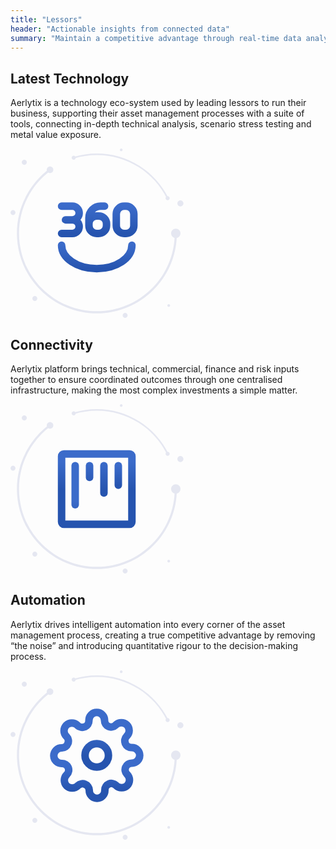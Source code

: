 ```yaml
---
title: "Lessors"
header: "Actionable insights from connected data"
summary: "Maintain a competitive advantage through real-time data analytics and connected asset condition."
---
```


<!-- Start marketing section -->
<article class="section__product section__spacing-3">
  <div class="container">
  <div class="row gx-lg-5 featurette">
    <div class="col-md-7">
      <h2 class="h1">Latest Technology</h2>
      <p class="display-7">Aerlytix is a technology eco-system used by leading lessors to run their business, supporting their asset management processes with a suite of tools, connecting in-depth technical analysis, scenario stress testing and metal value exposure.</p>
    </div>
    <div class="card col-md-5">
      <svg width="277" height="272" viewBox="0 0 277 272" fill="none" xmlns="http://www.w3.org/2000/svg">
<path fill-rule="evenodd" clip-rule="evenodd" d="M26.13 22.071C26.13 19.8221 24.3106 18 22.065 18C19.8211 18 18 19.8221 18 22.071C18 24.32 19.8211 26.142 22.065 26.142C24.3106 26.142 26.13 24.32 26.13 22.071Z" fill="#E5E7F1"/>
<path fill-rule="evenodd" clip-rule="evenodd" d="M7.95607 102.496C7.95607 100.296 6.17423 98.5122 3.97804 98.5122C1.78185 98.5122 0 100.296 0 102.496C0 104.696 1.78185 106.48 3.97804 106.48C6.17423 106.48 7.95607 104.696 7.95607 102.496Z" fill="#E5E7F1"/>
<path fill-rule="evenodd" clip-rule="evenodd" d="M187.394 267.033C187.394 264.832 185.612 263.049 183.416 263.049C181.22 263.049 179.438 264.832 179.438 267.033C179.438 269.232 181.22 271.015 183.416 271.015C185.612 271.015 187.394 269.232 187.394 267.033Z" fill="#E5E7F1"/>
<path fill-rule="evenodd" clip-rule="evenodd" d="M138.225 263.784C104.048 263.784 71.9183 250.456 47.7517 226.253C23.5868 202.051 10.2783 169.874 10.2783 135.648C10.2783 114.981 15.039 95.2519 24.4325 77.0085C33.3912 59.6053 46.4558 44.2367 62.2145 32.5638C62.9715 32.0022 64.0423 32.1625 64.6033 32.9217C65.1626 33.6813 65.004 34.7523 64.2452 35.3141C48.906 46.6768 36.1893 61.6365 27.4676 78.576C18.3282 96.3299 13.6937 115.532 13.6937 135.648C13.6937 168.96 26.6474 200.278 50.1678 223.835C73.6882 247.39 104.962 260.363 138.225 260.363C171.489 260.363 202.76 247.39 226.281 223.835C249.803 200.278 262.755 168.96 262.755 135.648C262.755 134.703 263.52 133.937 264.463 133.937C265.406 133.937 266.172 134.703 266.172 135.648C266.172 169.874 252.862 202.051 228.697 226.253C204.53 250.456 172.401 263.784 138.225 263.784Z" fill="#E5E7F1"/>
<path fill-rule="evenodd" clip-rule="evenodd" d="M271.935 135.648C271.935 131.515 268.59 128.165 264.463 128.165C260.337 128.165 256.992 131.515 256.992 135.648C256.992 139.78 260.337 143.131 264.463 143.131C268.59 143.131 271.935 139.78 271.935 135.648Z" fill="#E5E7F1"/>
<path fill-rule="evenodd" clip-rule="evenodd" d="M68.5131 33.9386C68.5131 31.0165 66.1464 28.6475 63.229 28.6475C60.3115 28.6475 57.9465 31.0165 57.9465 33.9386C57.9465 36.8607 60.3115 39.2297 63.229 39.2297C66.1464 39.2297 68.5131 36.8607 68.5131 33.9386Z" fill="#E5E7F1"/>
<path fill-rule="evenodd" clip-rule="evenodd" d="M42.893 239.952C42.893 237.77 41.1265 236 38.9473 236C36.7665 236 35 237.77 35 239.952C35 242.136 36.7665 243.905 38.9473 243.905C41.1265 243.905 42.893 242.136 42.893 239.952Z" fill="#E5E7F1"/>
<path fill-rule="evenodd" clip-rule="evenodd" d="M251.405 80.8065C250.955 80.8065 250.524 80.5574 250.311 80.1269C240.118 59.5273 224.459 42.1241 205.03 29.7992C185.068 17.1365 161.967 10.4435 138.225 10.4435C125.701 10.4435 113.34 12.292 101.483 15.9373C100.839 16.1337 100.157 15.7728 99.9587 15.128C99.7609 14.4827 100.124 13.7993 100.767 13.6012C112.856 9.88472 125.459 8 138.225 8C162.431 8 185.984 14.8241 206.336 27.7348C226.142 40.2995 242.106 58.0411 252.497 79.042C252.797 79.6465 252.55 80.3796 251.946 80.6793C251.772 80.7657 251.586 80.8065 251.405 80.8065Z" fill="#E5E7F1"/>
<path fill-rule="evenodd" clip-rule="evenodd" d="M104.384 14.7694C104.384 12.9679 102.924 11.5073 101.125 11.5073C99.3263 11.5073 97.8684 12.9679 97.8684 14.7694C97.8684 16.571 99.3263 18.0314 101.125 18.0314C102.924 18.0314 104.384 16.571 104.384 14.7694Z" fill="#E5E7F1"/>
<path fill-rule="evenodd" clip-rule="evenodd" d="M254.661 79.5842C254.661 77.7826 253.203 76.3223 251.404 76.3223C249.605 76.3223 248.147 77.7826 248.147 79.5842C248.147 81.3857 249.605 82.8461 251.404 82.8461C253.203 82.8461 254.661 81.3857 254.661 79.5842Z" fill="#E5E7F1"/>
<path fill-rule="evenodd" clip-rule="evenodd" d="M276.661 87.8386C276.661 85.1661 274.499 83 271.831 83C269.162 83 267 85.1661 267 87.8386C267 90.5111 269.162 92.6763 271.831 92.6763C274.499 92.6763 276.661 90.5111 276.661 87.8386Z" fill="#E5E7F1"/>
<path fill-rule="evenodd" clip-rule="evenodd" d="M255.329 251.167C255.329 249.97 254.361 249 253.164 249C251.969 249 251 249.97 251 251.167C251 252.364 251.969 253.336 253.164 253.336C254.361 253.336 255.329 252.364 255.329 251.167Z" fill="#E5E7F1"/>
<path fill-rule="evenodd" clip-rule="evenodd" d="M179.329 2.16699C179.329 0.969938 178.361 0 177.164 0C175.969 0 175 0.969938 175 2.16699C175 3.36405 175.969 4.33568 177.164 4.33568C178.361 4.33568 179.329 3.36405 179.329 2.16699Z" fill="#E5E7F1"/>
<path d="M88 114.125H98.9375M98.9375 114.125C104.978 114.125 109.875 119.022 109.875 125.062C109.875 131.103 104.978 136 98.9375 136H81.75M98.9375 114.125C104.978 114.125 109.875 109.228 109.875 103.188C109.875 97.1469 104.978 92.25 98.9375 92.25H81.75" stroke="url(#paint0_linear_372_2437)" stroke-width="12" stroke-linecap="round" stroke-linejoin="round"/>
<path d="M194.25 154.75C194.25 175.461 169.066 192.25 138 192.25C106.934 192.25 81.75 175.461 81.75 154.75" stroke="url(#paint1_linear_372_2437)" stroke-width="12" stroke-linecap="round" stroke-linejoin="round"/>
<path d="M150.5 92.25H144.25C133.894 92.25 125.5 100.645 125.5 111V123.5M125.5 123.5C125.5 130.404 131.096 136 138 136H141.125C148.029 136 153.625 130.404 153.625 123.5V120.375C153.625 113.471 148.029 107.875 141.125 107.875H138C131.096 107.875 125.5 113.471 125.5 120.375V123.5Z" stroke="url(#paint2_linear_372_2437)" stroke-width="12" stroke-linecap="round" stroke-linejoin="round"/>
<path d="M169.25 114.125V104.75C169.25 97.8464 174.846 92.25 181.75 92.25H184.875C191.779 92.25 197.375 97.8464 197.375 104.75V114.125V123.5C197.375 130.404 191.779 136 184.875 136H181.75C174.846 136 169.25 130.404 169.25 123.5V114.125Z" stroke="url(#paint3_linear_372_2437)" stroke-width="12" stroke-linecap="round" stroke-linejoin="round"/>
<defs>
<linearGradient id="paint0_linear_372_2437" x1="95.8125" y1="92.25" x2="95.8125" y2="136" gradientUnits="userSpaceOnUse">
<stop stop-color="#3B6BCA"/>
<stop offset="1" stop-color="#2654AF"/>
</linearGradient>
<linearGradient id="paint1_linear_372_2437" x1="138" y1="154.75" x2="138" y2="192.25" gradientUnits="userSpaceOnUse">
<stop stop-color="#3B6BCA"/>
<stop offset="1" stop-color="#2654AF"/>
</linearGradient>
<linearGradient id="paint2_linear_372_2437" x1="139.562" y1="92.25" x2="139.562" y2="136" gradientUnits="userSpaceOnUse">
<stop stop-color="#3B6BCA"/>
<stop offset="1" stop-color="#2654AF"/>
</linearGradient>
<linearGradient id="paint3_linear_372_2437" x1="183.312" y1="92.25" x2="183.312" y2="136" gradientUnits="userSpaceOnUse">
<stop stop-color="#3B6BCA"/>
<stop offset="1" stop-color="#2654AF"/>
</linearGradient>
</defs>
</svg>
    </div>
  </div>
  </div>
</article>

<article class="section__product section__spacing-3">
  <div class="container">
  <div class="row gx-lg-5 featurette">
    <div class="col-md-7 order-md-2">
      <h2 class="h1">Connectivity</h2>
      <p class="display-7">Aerlytix platform brings technical, commercial, finance and risk inputs together to ensure coordinated outcomes through one centralised infrastructure, making the most complex investments a simple matter.</p>
    </div>
    <div class="card col-md-5 order-md-1">
    <svg width="277" height="272" viewBox="0 0 277 272" fill="none" xmlns="http://www.w3.org/2000/svg">
<path fill-rule="evenodd" clip-rule="evenodd" d="M26.13 22.071C26.13 19.8221 24.3106 18 22.065 18C19.8211 18 18 19.8221 18 22.071C18 24.32 19.8211 26.142 22.065 26.142C24.3106 26.142 26.13 24.32 26.13 22.071Z" fill="#E5E7F1"/>
<path fill-rule="evenodd" clip-rule="evenodd" d="M7.95607 102.496C7.95607 100.296 6.17423 98.5122 3.97804 98.5122C1.78185 98.5122 0 100.296 0 102.496C0 104.696 1.78185 106.48 3.97804 106.48C6.17423 106.48 7.95607 104.696 7.95607 102.496Z" fill="#E5E7F1"/>
<path fill-rule="evenodd" clip-rule="evenodd" d="M187.394 267.033C187.394 264.832 185.612 263.049 183.416 263.049C181.22 263.049 179.438 264.832 179.438 267.033C179.438 269.232 181.22 271.015 183.416 271.015C185.612 271.015 187.394 269.232 187.394 267.033Z" fill="#E5E7F1"/>
<path fill-rule="evenodd" clip-rule="evenodd" d="M138.225 263.784C104.048 263.784 71.9183 250.456 47.7517 226.253C23.5868 202.051 10.2783 169.874 10.2783 135.648C10.2783 114.981 15.039 95.2519 24.4325 77.0085C33.3912 59.6053 46.4558 44.2367 62.2145 32.5638C62.9715 32.0022 64.0423 32.1625 64.6033 32.9217C65.1626 33.6813 65.004 34.7523 64.2452 35.3141C48.906 46.6768 36.1893 61.6365 27.4676 78.576C18.3282 96.3299 13.6937 115.532 13.6937 135.648C13.6937 168.96 26.6474 200.278 50.1678 223.835C73.6882 247.39 104.962 260.363 138.225 260.363C171.489 260.363 202.76 247.39 226.281 223.835C249.803 200.278 262.755 168.96 262.755 135.648C262.755 134.703 263.52 133.937 264.463 133.937C265.406 133.937 266.172 134.703 266.172 135.648C266.172 169.874 252.862 202.051 228.697 226.253C204.53 250.456 172.401 263.784 138.225 263.784Z" fill="#E5E7F1"/>
<path fill-rule="evenodd" clip-rule="evenodd" d="M271.935 135.648C271.935 131.515 268.59 128.165 264.463 128.165C260.337 128.165 256.992 131.515 256.992 135.648C256.992 139.78 260.337 143.131 264.463 143.131C268.59 143.131 271.935 139.78 271.935 135.648Z" fill="#E5E7F1"/>
<path fill-rule="evenodd" clip-rule="evenodd" d="M68.5131 33.9386C68.5131 31.0165 66.1464 28.6475 63.229 28.6475C60.3115 28.6475 57.9465 31.0165 57.9465 33.9386C57.9465 36.8607 60.3115 39.2297 63.229 39.2297C66.1464 39.2297 68.5131 36.8607 68.5131 33.9386Z" fill="#E5E7F1"/>
<path fill-rule="evenodd" clip-rule="evenodd" d="M42.893 239.952C42.893 237.77 41.1265 236 38.9473 236C36.7665 236 35 237.77 35 239.952C35 242.136 36.7665 243.905 38.9473 243.905C41.1265 243.905 42.893 242.136 42.893 239.952Z" fill="#E5E7F1"/>
<path fill-rule="evenodd" clip-rule="evenodd" d="M251.405 80.8065C250.955 80.8065 250.524 80.5574 250.311 80.1269C240.118 59.5273 224.459 42.1241 205.03 29.7992C185.068 17.1365 161.967 10.4435 138.225 10.4435C125.701 10.4435 113.34 12.292 101.483 15.9373C100.839 16.1337 100.157 15.7728 99.9587 15.128C99.7609 14.4827 100.124 13.7993 100.767 13.6012C112.856 9.88472 125.459 8 138.225 8C162.431 8 185.984 14.8241 206.336 27.7348C226.142 40.2995 242.106 58.0411 252.497 79.042C252.797 79.6465 252.55 80.3796 251.946 80.6793C251.772 80.7657 251.586 80.8065 251.405 80.8065Z" fill="#E5E7F1"/>
<path fill-rule="evenodd" clip-rule="evenodd" d="M104.384 14.7694C104.384 12.9679 102.924 11.5073 101.125 11.5073C99.3263 11.5073 97.8684 12.9679 97.8684 14.7694C97.8684 16.571 99.3263 18.0314 101.125 18.0314C102.924 18.0314 104.384 16.571 104.384 14.7694Z" fill="#E5E7F1"/>
<path fill-rule="evenodd" clip-rule="evenodd" d="M254.661 79.5842C254.661 77.7826 253.203 76.3223 251.404 76.3223C249.605 76.3223 248.147 77.7826 248.147 79.5842C248.147 81.3857 249.605 82.8461 251.404 82.8461C253.203 82.8461 254.661 81.3857 254.661 79.5842Z" fill="#E5E7F1"/>
<path fill-rule="evenodd" clip-rule="evenodd" d="M276.661 87.8386C276.661 85.1661 274.499 83 271.831 83C269.162 83 267 85.1661 267 87.8386C267 90.5111 269.162 92.6763 271.831 92.6763C274.499 92.6763 276.661 90.5111 276.661 87.8386Z" fill="#E5E7F1"/>
<path fill-rule="evenodd" clip-rule="evenodd" d="M255.329 251.167C255.329 249.97 254.361 249 253.164 249C251.969 249 251 249.97 251 251.167C251 252.364 251.969 253.336 253.164 253.336C254.361 253.336 255.329 252.364 255.329 251.167Z" fill="#E5E7F1"/>
<path fill-rule="evenodd" clip-rule="evenodd" d="M179.329 2.16699C179.329 0.969938 178.361 0 177.164 0C175.969 0 175 0.969938 175 2.16699C175 3.36405 175.969 4.33568 177.164 4.33568C178.361 4.33568 179.329 3.36405 179.329 2.16699Z" fill="#E5E7F1"/>
<path d="M81.75 83.5V188.5C81.75 190.571 83.4289 192.25 85.5 192.25H190.5C192.571 192.25 194.25 190.571 194.25 188.5V83.5C194.25 81.4289 192.571 79.75 190.5 79.75H85.5C83.4289 79.75 81.75 81.4289 81.75 83.5Z" stroke="url(#paint0_linear_372_2437)" stroke-width="12" stroke-linecap="round" stroke-linejoin="round"/>
<path d="M103.5 98.5V161" stroke="url(#paint1_linear_372_2437)" stroke-width="12" stroke-linecap="round" stroke-linejoin="round"/>
<path d="M126.5 98.5V117.25" stroke="url(#paint2_linear_372_2437)" stroke-width="12" stroke-linecap="round" stroke-linejoin="round"/>
<path d="M149.5 98.5V142.25" stroke="url(#paint3_linear_372_2437)" stroke-width="12" stroke-linecap="round" stroke-linejoin="round"/>
<path d="M172.5 98.5V129.75" stroke="url(#paint4_linear_372_2437)" stroke-width="12" stroke-linecap="round" stroke-linejoin="round"/>
<defs>
<linearGradient id="paint0_linear_372_2437" x1="138" y1="79.75" x2="138" y2="192.25" gradientUnits="userSpaceOnUse">
<stop stop-color="#3B6BCA"/>
<stop offset="1" stop-color="#2654AF"/>
</linearGradient>
<linearGradient id="paint1_linear_372_2437" x1="104" y1="98.5" x2="104" y2="161" gradientUnits="userSpaceOnUse">
<stop stop-color="#3B6BCA"/>
<stop offset="1" stop-color="#2654AF"/>
</linearGradient>
<linearGradient id="paint2_linear_372_2437" x1="127" y1="98.5" x2="127" y2="117.25" gradientUnits="userSpaceOnUse">
<stop stop-color="#3B6BCA"/>
<stop offset="1" stop-color="#2654AF"/>
</linearGradient>
<linearGradient id="paint3_linear_372_2437" x1="150" y1="98.5" x2="150" y2="142.25" gradientUnits="userSpaceOnUse">
<stop stop-color="#3B6BCA"/>
<stop offset="1" stop-color="#2654AF"/>
</linearGradient>
<linearGradient id="paint4_linear_372_2437" x1="173" y1="98.5" x2="173" y2="129.75" gradientUnits="userSpaceOnUse">
<stop stop-color="#3B6BCA"/>
<stop offset="1" stop-color="#2654AF"/>
</linearGradient>
</defs>
</svg>
    </div>
  </div>
  </div>
</article>

<article class="section__product section__spacing-3">
<div class="container">
  <div class="row gx-lg-5 featurette">
    <div class="col-md-7">
      <h2 class="h1">Automation</h2>
      <p class="display-7">Aerlytix drives intelligent automation into every corner of the asset management process, creating a true competitive advantage by removing “the noise” and introducing quantitative rigour to the decision-making process.</p>
    </div>
    <div class="card col-md-5">
    <svg width="277" height="272" viewBox="0 0 277 272" fill="none" xmlns="http://www.w3.org/2000/svg">
<path fill-rule="evenodd" clip-rule="evenodd" d="M26.13 22.071C26.13 19.8221 24.3106 18 22.065 18C19.8211 18 18 19.8221 18 22.071C18 24.32 19.8211 26.142 22.065 26.142C24.3106 26.142 26.13 24.32 26.13 22.071Z" fill="#E5E7F1"/>
<path fill-rule="evenodd" clip-rule="evenodd" d="M7.95607 102.496C7.95607 100.296 6.17423 98.5122 3.97804 98.5122C1.78185 98.5122 0 100.296 0 102.496C0 104.696 1.78185 106.48 3.97804 106.48C6.17423 106.48 7.95607 104.696 7.95607 102.496Z" fill="#E5E7F1"/>
<path fill-rule="evenodd" clip-rule="evenodd" d="M187.394 267.033C187.394 264.832 185.612 263.049 183.416 263.049C181.22 263.049 179.438 264.832 179.438 267.033C179.438 269.232 181.22 271.015 183.416 271.015C185.612 271.015 187.394 269.232 187.394 267.033Z" fill="#E5E7F1"/>
<path fill-rule="evenodd" clip-rule="evenodd" d="M138.225 263.784C104.048 263.784 71.9183 250.456 47.7517 226.253C23.5868 202.051 10.2783 169.874 10.2783 135.648C10.2783 114.981 15.039 95.2519 24.4325 77.0085C33.3912 59.6053 46.4558 44.2367 62.2145 32.5638C62.9715 32.0022 64.0423 32.1625 64.6033 32.9217C65.1626 33.6813 65.004 34.7523 64.2452 35.3141C48.906 46.6768 36.1893 61.6365 27.4676 78.576C18.3282 96.3299 13.6937 115.532 13.6937 135.648C13.6937 168.96 26.6474 200.278 50.1678 223.835C73.6882 247.39 104.962 260.363 138.225 260.363C171.489 260.363 202.76 247.39 226.281 223.835C249.803 200.278 262.755 168.96 262.755 135.648C262.755 134.703 263.52 133.937 264.463 133.937C265.406 133.937 266.172 134.703 266.172 135.648C266.172 169.874 252.862 202.051 228.697 226.253C204.53 250.456 172.401 263.784 138.225 263.784Z" fill="#E5E7F1"/>
<path fill-rule="evenodd" clip-rule="evenodd" d="M271.935 135.648C271.935 131.515 268.59 128.165 264.463 128.165C260.337 128.165 256.992 131.515 256.992 135.648C256.992 139.78 260.337 143.131 264.463 143.131C268.59 143.131 271.935 139.78 271.935 135.648Z" fill="#E5E7F1"/>
<path fill-rule="evenodd" clip-rule="evenodd" d="M68.5131 33.9386C68.5131 31.0165 66.1464 28.6475 63.229 28.6475C60.3115 28.6475 57.9465 31.0165 57.9465 33.9386C57.9465 36.8607 60.3115 39.2297 63.229 39.2297C66.1464 39.2297 68.5131 36.8607 68.5131 33.9386Z" fill="#E5E7F1"/>
<path fill-rule="evenodd" clip-rule="evenodd" d="M42.893 239.952C42.893 237.77 41.1265 236 38.9473 236C36.7665 236 35 237.77 35 239.952C35 242.136 36.7665 243.905 38.9473 243.905C41.1265 243.905 42.893 242.136 42.893 239.952Z" fill="#E5E7F1"/>
<path fill-rule="evenodd" clip-rule="evenodd" d="M251.405 80.8065C250.955 80.8065 250.524 80.5574 250.311 80.1269C240.118 59.5273 224.459 42.1241 205.03 29.7992C185.068 17.1365 161.967 10.4435 138.225 10.4435C125.701 10.4435 113.34 12.292 101.483 15.9373C100.839 16.1337 100.157 15.7728 99.9587 15.128C99.7609 14.4827 100.124 13.7993 100.767 13.6012C112.856 9.88472 125.459 8 138.225 8C162.431 8 185.984 14.8241 206.336 27.7348C226.142 40.2995 242.106 58.0411 252.497 79.042C252.797 79.6465 252.55 80.3796 251.946 80.6793C251.772 80.7657 251.586 80.8065 251.405 80.8065Z" fill="#E5E7F1"/>
<path fill-rule="evenodd" clip-rule="evenodd" d="M104.384 14.7694C104.384 12.9679 102.924 11.5073 101.125 11.5073C99.3263 11.5073 97.8684 12.9679 97.8684 14.7694C97.8684 16.571 99.3263 18.0314 101.125 18.0314C102.924 18.0314 104.384 16.571 104.384 14.7694Z" fill="#E5E7F1"/>
<path fill-rule="evenodd" clip-rule="evenodd" d="M254.661 79.5842C254.661 77.7826 253.203 76.3223 251.404 76.3223C249.605 76.3223 248.147 77.7826 248.147 79.5842C248.147 81.3857 249.605 82.8461 251.404 82.8461C253.203 82.8461 254.661 81.3857 254.661 79.5842Z" fill="#E5E7F1"/>
<path fill-rule="evenodd" clip-rule="evenodd" d="M276.661 87.8386C276.661 85.1661 274.499 83 271.831 83C269.162 83 267 85.1661 267 87.8386C267 90.5111 269.162 92.6763 271.831 92.6763C274.499 92.6763 276.661 90.5111 276.661 87.8386Z" fill="#E5E7F1"/>
<path fill-rule="evenodd" clip-rule="evenodd" d="M255.329 251.167C255.329 249.97 254.361 249 253.164 249C251.969 249 251 249.97 251 251.167C251 252.364 251.969 253.336 253.164 253.336C254.361 253.336 255.329 252.364 255.329 251.167Z" fill="#E5E7F1"/>
<path fill-rule="evenodd" clip-rule="evenodd" d="M179.329 2.16699C179.329 0.969938 178.361 0 177.164 0C175.969 0 175 0.969938 175 2.16699C175 3.36405 175.969 4.33568 177.164 4.33568C178.361 4.33568 179.329 3.36405 179.329 2.16699Z" fill="#E5E7F1"/>
<path d="M138 154.75C148.355 154.75 156.75 146.355 156.75 136C156.75 125.645 148.355 117.25 138 117.25C127.645 117.25 119.25 125.645 119.25 136C119.25 146.355 127.645 154.75 138 154.75Z" stroke="url(#paint0_linear_372_2437)" stroke-width="12" stroke-linecap="round" stroke-linejoin="round"/>
<path d="M184.25 154.75C183.418 156.635 183.17 158.726 183.537 160.754C183.905 162.781 184.872 164.652 186.312 166.125L186.688 166.5C187.85 167.661 188.772 169.04 189.401 170.557C190.03 172.074 190.354 173.701 190.354 175.344C190.354 176.986 190.03 178.613 189.401 180.131C188.772 181.648 187.85 183.027 186.688 184.187C185.527 185.35 184.148 186.272 182.631 186.901C181.113 187.53 179.486 187.854 177.844 187.854C176.201 187.854 174.574 187.53 173.057 186.901C171.54 186.272 170.161 185.35 169 184.187L168.625 183.812C167.152 182.372 165.281 181.405 163.254 181.037C161.226 180.67 159.135 180.918 157.25 181.75C155.401 182.542 153.825 183.858 152.714 185.535C151.604 187.211 151.008 189.176 151 191.187V192.25C151 195.565 149.683 198.745 147.339 201.089C144.995 203.433 141.815 204.75 138.5 204.75C135.185 204.75 132.005 203.433 129.661 201.089C127.317 198.745 126 195.565 126 192.25V191.687C125.952 189.619 125.282 187.612 124.078 185.929C122.874 184.246 121.192 182.964 119.25 182.25C117.365 181.418 115.274 181.17 113.246 181.537C111.219 181.905 109.348 182.872 107.875 184.312L107.5 184.688C106.339 185.85 104.96 186.772 103.443 187.401C101.926 188.03 100.299 188.354 98.6562 188.354C97.0136 188.354 95.387 188.03 93.8695 187.401C92.352 186.772 90.9734 185.85 89.8125 184.688C88.6503 183.527 87.7283 182.148 87.0993 180.631C86.4702 179.113 86.1464 177.486 86.1464 175.844C86.1464 174.201 86.4702 172.574 87.0993 171.057C87.7283 169.54 88.6503 168.161 89.8125 167L90.1875 166.625C91.6284 165.152 92.5949 163.281 92.9625 161.254C93.3301 159.226 93.082 157.135 92.25 155.25C91.4577 153.401 90.1422 151.825 88.4654 150.714C86.7886 149.604 84.8237 149.008 82.8125 149H81.75C78.4348 149 75.2554 147.683 72.9112 145.339C70.567 142.995 69.25 139.815 69.25 136.5C69.25 133.185 70.567 130.005 72.9112 127.661C75.2554 125.317 78.4348 124 81.75 124H82.3125C84.3812 123.952 86.3875 123.282 88.0706 122.078C89.7537 120.874 91.0357 119.192 91.75 117.25C92.582 115.365 92.8301 113.274 92.4625 111.246C92.0949 109.219 91.1284 107.348 89.6875 105.875L89.3125 105.5C88.1503 104.339 87.2283 102.96 86.5993 101.443C85.9702 99.9255 85.6464 98.2989 85.6464 96.6562C85.6464 95.0136 85.9702 93.387 86.5993 91.8695C87.2283 90.352 88.1503 88.9734 89.3125 87.8125C90.4734 86.6503 91.852 85.7283 93.3695 85.0993C94.887 84.4702 96.5136 84.1464 98.1562 84.1464C99.7989 84.1464 101.426 84.4702 102.943 85.0993C104.46 85.7283 105.839 86.6503 107 87.8125L107.375 88.1875C108.848 89.6284 110.719 90.5949 112.746 90.9625C114.774 91.3301 116.865 91.082 118.75 90.25H119.25C121.099 89.4577 122.675 88.1422 123.786 86.4654C124.896 84.7886 125.492 82.8237 125.5 80.8125V79.75C125.5 76.4348 126.817 73.2554 129.161 70.9112C131.505 68.567 134.685 67.25 138 67.25C141.315 67.25 144.495 68.567 146.839 70.9112C149.183 73.2554 150.5 76.4348 150.5 79.75V80.3125C150.508 82.3237 151.104 84.2886 152.214 85.9654C153.325 87.6422 154.901 88.9577 156.75 89.75C158.635 90.582 160.726 90.8301 162.754 90.4625C164.781 90.0949 166.652 89.1284 168.125 87.6875L168.5 87.3125C169.661 86.1503 171.04 85.2283 172.557 84.5993C174.074 83.9702 175.701 83.6464 177.344 83.6464C178.986 83.6464 180.613 83.9702 182.131 84.5993C183.648 85.2283 185.027 86.1503 186.187 87.3125C187.35 88.4734 188.272 89.852 188.901 91.3695C189.53 92.887 189.854 94.5136 189.854 96.1562C189.854 97.7989 189.53 99.4255 188.901 100.943C188.272 102.46 187.35 103.839 186.187 105L185.812 105.375C184.372 106.848 183.405 108.719 183.037 110.746C182.67 112.774 182.918 114.865 183.75 116.75V117.25C184.542 119.099 185.858 120.675 187.535 121.786C189.211 122.896 191.176 123.492 193.187 123.5H194.25C197.565 123.5 200.745 124.817 203.089 127.161C205.433 129.505 206.75 132.685 206.75 136C206.75 139.315 205.433 142.495 203.089 144.839C200.745 147.183 197.565 148.5 194.25 148.5H193.687C191.676 148.508 189.711 149.104 188.035 150.214C186.358 151.325 185.042 152.901 184.25 154.75V154.75Z" stroke="url(#paint1_linear_372_2437)" stroke-width="12" stroke-linecap="round" stroke-linejoin="round"/>
<defs>
<linearGradient id="paint0_linear_372_2437" x1="138" y1="117.25" x2="138" y2="154.75" gradientUnits="userSpaceOnUse">
<stop stop-color="#3B6BCA"/>
<stop offset="1" stop-color="#2654AF"/>
</linearGradient>
<linearGradient id="paint1_linear_372_2437" x1="138" y1="67.25" x2="138" y2="204.75" gradientUnits="userSpaceOnUse">
<stop stop-color="#3B6BCA"/>
<stop offset="1" stop-color="#2654AF"/>
</linearGradient>
</defs>
</svg>
    </div>
  </div>
</div>
</article>

<!-- End marketing section -->

<!-- <article class="section__spacing-03 bg-light mt-5 mb-5 pt-5">
<div class="container">
<h2 class="h1">And more...</h2>
<div class="row g-4 py-5 row-cols-1 row-cols-lg-3">
      <div class="feature col">
        <div class="feature-icon bg-primary bg-gradient">
          <svg class="bi" width="1em" height="1em"><use xlink:href="#collection"></use></svg>
        </div>
        <h4>Deal Support</h4>
        <p>Paragraph of text beneath the heading to explain the heading. We'll add onto it with another sentence and probably just keep going until we run out of words.</p>
      </div>
      <div class="feature col">
        <div class="feature-icon bg-primary bg-gradient">
          <svg class="bi" width="1em" height="1em"><use xlink:href="#people-circle"></use></svg>
        </div>
        <h4>Pricing and Execution</h4>
        <p>Paragraph of text beneath the heading to explain the heading. We'll add onto it with another sentence and probably just keep going until we run out of words.</p>
      </div>
      <div class="feature col">
        <div class="feature-icon bg-primary bg-gradient">
          <svg class="bi" width="1em" height="1em"><use xlink:href="#toggles2"></use></svg>
        </div>
        <h4>Credit Rating</h4>
        <p>Paragraph of text beneath the heading to explain the heading. We'll add onto it with another sentence and probably just keep going until we run out of words.</p>
      </div>
      <div class="feature col">
        <div class="feature-icon bg-primary bg-gradient">
          <svg class="bi" width="1em" height="1em"><use xlink:href="#toggles2"></use></svg>
        </div>
        <h4>Reposession and Default</h4>
        <p>Paragraph of text beneath the heading to explain the heading. We'll add onto it with another sentence and probably just keep going until we run out of words.</p>
      </div>
    <div class="feature col">
        <div class="feature-icon bg-primary bg-gradient">
          <svg class="bi" width="1em" height="1em"><use xlink:href="#toggles2"></use></svg>
        </div>
        <h4>Reporting and Dashboards</h4>
        <p>Paragraph of text beneath the heading to explain the heading. We'll add onto it with another sentence and probably just keep going until we run out of words.</p>
      </div>
      <div class="feature col">
        <div class="feature-icon bg-primary bg-gradient">
          <svg class="bi" width="1em" height="1em"><use xlink:href="#toggles2"></use></svg>
        </div>
        <h4>Technical Analysis</h4>
        <p>Paragraph of text beneath the heading to explain the heading. We'll add onto it with another sentence and probably just keep going until we run out of words.</p>
      </div>
    </div>
</div>
</article> -->
